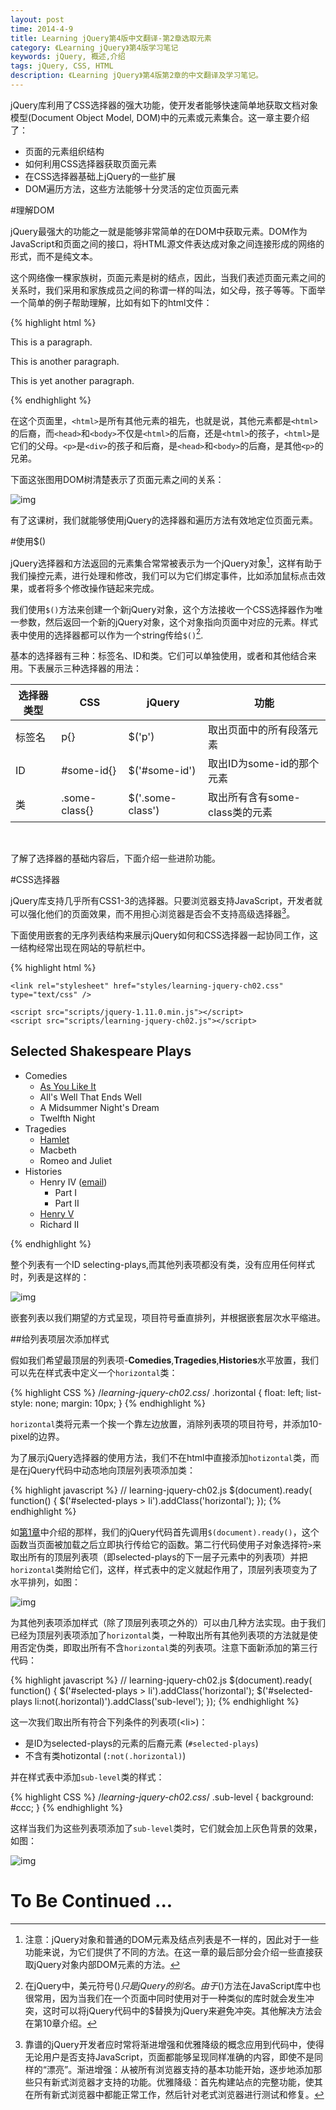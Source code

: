 ```yaml
---
layout: post
time: 2014-4-9
title: Learning jQuery第4版中文翻译-第2章选取元素
category: 《Learning jQuery》第4版学习笔记
keywords: jQuery, 概述,介绍
tags: jQuery, CSS, HTML
description: 《Learning jQuery》第4版第2章的中文翻译及学习笔记。
---
```


jQuery库利用了CSS选择器的强大功能，使开发者能够快速简单地获取文档对象模型(Document Object Model, DOM)中的元素或元素集合。这一章主要介绍了：

+ 页面的元素组织结构
+ 如何利用CSS选择器获取页面元素
+ 在CSS选择器基础上jQuery的一些扩展
+ DOM遍历方法，这些方法能够十分灵活的定位页面元素

#理解DOM

jQuery最强大的功能之一就是能够非常简单的在DOM中获取元素。DOM作为JavaScript和页面之间的接口，将HTML源文件表达成对象之间连接形成的网络的形式，而不是纯文本。

这个网络像一棵家族树，页面元素是树的结点，因此，当我们表述页面元素之间的关系时，我们采用和家族成员之间的称谓一样的叫法，如父母，孩子等等。下面举一个简单的例子帮助理解，比如有如下的html文件：

{% highlight html %}
<html>
<head>
	<title>the title</title>
</head>

<body>
	<div>
		<p>This is a paragraph.</p>
		<p>This is another paragraph.</p>
		<p>This is yet another paragraph.</p>
	</div>
</body>
</html>
{% endhighlight %}

在这个页面里，`<html>`是所有其他元素的祖先，也就是说，其他元素都是`<html>`的后裔，而`<head>`和`<body>`不仅是`<html>`的后裔，还是`<html>`的孩子，`<html>`是它们的父母。`<p>`是`<div>`的孩子和后裔，是`<head>`和`<body>`的后裔，是其他`<p>`的兄弟。

下面这张图用DOM树清楚表示了页面元素之间的关系：

![img](/assets/image/posts/learning-jquery/ch02-1.jpg)

有了这课树，我们就能够使用jQuery的选择器和遍历方法有效地定位页面元素。

#使用$()

jQuery选择器和方法返回的元素集合常常被表示为一个jQuery对象[^1]，这样有助于我们操控元素，进行处理和修改，我们可以为它们绑定事件，比如添加鼠标点击效果，或者将多个修改操作链起来完成。

[^1]: 注意：jQuery对象和普通的DOM元素及结点列表是不一样的，因此对于一些功能来说，为它们提供了不同的方法。在这一章的最后部分会介绍一些直接获取jQuery对象内部DOM元素的方法。

我们使用`$()`方法来创建一个新jQuery对象，这个方法接收一个CSS选择器作为唯一参数，然后返回一个新的jQuery对象，这个对象指向页面中对应的元素。样式表中使用的选择器都可以作为一个string传给`$()`[^2].

[^2]: 在jQuery中，美元符号($)只是jQuery的别名。由于$()方法在JavaScript库中也很常用，因为当我们在一个页面中同时使用对于一种类似的库时就会发生冲突，这时可以将jQuery代码中的$替换为jQuery来避免冲突。其他解决方法会在第10章介绍。

基本的选择器有三种：标签名、ID和类。它们可以单独使用，或者和其他结合来用。下表展示三种选择器的用法：

选择器类型 | CSS           | jQuery           | 功能                          |
-----------|---------------|------------------|-------------------------------|
标签名     | p{}           | $('p')           | 取出页面中的所有段落元素      |
ID         | #some-id{}    | $('#some-id')    | 取出ID为some-id的那个元素     |
类         | .some-class{} | $('.some-class') | 取出所有含有some-class类的元素|

</br>

了解了选择器的基础内容后，下面介绍一些进阶功能。

#CSS选择器

jQuery库支持几乎所有CSS1-3的选择器。只要浏览器支持JavaScript，开发者就可以强化他们的页面效果，而不用担心浏览器是否会不支持高级选择器[^3]。

[^3]: 靠谱的jQuery开发者应时常将渐进增强和优雅降级的概念应用到代码中，使得无论用户是否支持JavaScript，页面都能够呈现同样准确的内容，即使不是同样的“漂亮”。渐进增强：从被所有浏览器支持的基本功能开始，逐步地添加那些只有新式浏览器才支持的功能。优雅降级：首先构建站点的完整功能，使其在所有新式浏览器中都能正常工作，然后针对老式浏览器进行测试和修复。

下面使用嵌套的无序列表结构来展示jQuery如何和CSS选择器一起协同工作，这一结构经常出现在网站的导航栏中。

{% highlight html %}
<!-- learning-jquery-ch02.html -->
<!DOCTYPE html>

<html>
<head>
	<meta charset="utf-8">
	<title>Selected Shakespeare Plays</title>

	<link rel="stylesheet" href="styles/learning-jquery-ch02.css" type="text/css" />

	<script src="scripts/jquery-1.11.0.min.js"></script>
	<script src="scripts/learning-jquery-ch02.js"></script>
</head>

<body>
	<div id="container">
		<h2>Selected Shakespeare Plays</h2>
		<ul id="selected-plays">
			<li>Comedies
				<ul>
					<li><a href="/asyoulikeit/">As You Like It</a></li>
					<li>All's Well That Ends Well</li>
					<li>A Midsummer Night's Dream</li>
					<li>Twelfth Night</li>
				</ul>
			</li>
			<li>Tragedies
				<ul>
					<li><a href="hamlet.pdf">Hamlet</a></li>
					<li>Macbeth</li>
					<li>Romeo and Juliet</li>
				</ul>
			</li>
			<li>Histories
				<ul>
					<li>Henry IV (<a href="mailto:henryiv@king.co.uk">email</a>)
						<ul>
							<li>Part I</li>
							<li>Part II</li>
						</ul>
					</li>
					<li><a href="http://www.shakespeare.co.uk/henryv.htm">Henry V</a></li>
					<li>Richard II</li>
				</ul>
			</li>
		</ul>
	</div>
</body>

</html>
{% endhighlight %}

整个列表有一个ID selecting-plays,而其他列表项都没有类，没有应用任何样式时，列表是这样的：

![img](/assets/image/posts/learning-jquery/ch02-2.jpg)

嵌套列表以我们期望的方式呈现，项目符号垂直排列，并根据嵌套层次水平缩进。

##给列表项层次添加样式

假如我们希望最顶层的列表项-**Comedies**,**Tragedies**,**Histories**水平放置，我们可以先在样式表中定义一个`horizontal`类：

{% highlight CSS %}
/*learning-jquery-ch02.css*/
.horizontal {
     float: left;
     list-style: none;
     margin: 10px;
}
{% endhighlight %}

`horizontal`类将元素一个挨一个靠左边放置，消除列表项的项目符号，并添加10-pixel的边界。

为了展示jQuery选择器的使用方法，我们不在html中直接添加`hotizontal`类，而是在jQuery代码中动态地向顶层列表项添加类：

{% highlight javascript %}
// learning-jquery-ch02.js
$(document).ready( function() {
     $('#selected-plays > li').addClass('horizontal');
});
{% endhighlight %}

如[第1章][1]中介绍的那样，我们的jQuery代码首先调用`$(document).ready()`，这个函数当页面被加载之后立即执行传给它的函数。第二行代码使用子对象选择符`>`来取出所有的顶层列表项（即selected-plays的下一层子元素中的列表项）并把`horizontal`类附给它们，这样，样式表中的定义就起作用了，顶层列表项变为了水平排列，如图：

![img](/assets/image/posts/learning-jquery/ch02-3.jpg)

[1]: http://pinkings.github.io/%E3%80%8Alearning%20jquery%E3%80%8B%E7%AC%AC4%E7%89%88%E5%AD%A6%E4%B9%A0%E7%AC%94%E8%AE%B0/2014/04/02/Learning-jQuery-ch1.html

为其他列表项添加样式（除了顶层列表项之外的）可以由几种方法实现。由于我们已经为顶层列表项添加了`horizontal`类，一种取出所有其他列表项的方法就是使用否定伪类，即取出所有不含`horizontal`类的列表项。注意下面新添加的第三行代码：

{% highlight javascript %}
// learning-jquery-ch02.js
$(document).ready( function() {
     $('#selected-plays > li').addClass('horizontal');
    $('#selected-plays li:not(.horizontal)').addClass('sub-level');
});
{% endhighlight %}

这一次我们取出所有符合下列条件的列表项(<li\>)：

+ 是ID为selected-plays的元素的后裔元素 (`#selected-plays`)
+ 不含有类hotizontal (`:not(.horizontal)`)

并在样式表中添加`sub-level`类的样式：

{% highlight CSS %}
/*learning-jquery-ch02.css*/
.sub-level {
	background: #ccc;
}
{% endhighlight %}

这样当我们为这些列表项添加了`sub-level`类时，它们就会加上灰色背景的效果，如图：

![img](/assets/image/posts/learning-jquery/ch02-3.jpg)


# To Be Continued ...
